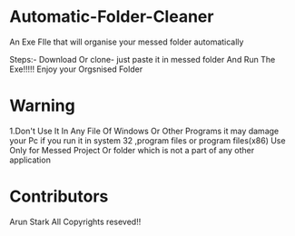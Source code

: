 # Automatic-Folder-Cleaner
An Exe FIle that will organise your messed folder automatically

Steps:- Download Or clone-
 just paste it in messed folder 
 And Run The Exe!!!!!
 Enjoy your Orgsnised Folder
 
 # Warning
 1.Don't Use It In Any File Of Windows Or Other Programs
 it may damage your Pc if you run it in system 32 ,program files or program files(x86)
 Use Only for Messed Project Or folder which is not a part of any other application
 
 
 # Contributors
 
 Arun Stark 
 All Copyrights reseved!!
